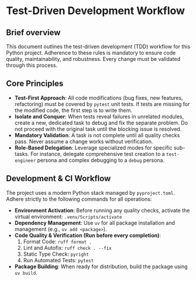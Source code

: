# Test-Driven Development Workflow

## Brief overview

This document outlines the test-driven development (TDD) workflow for this Python project. Adherence to these rules is mandatory to ensure code quality, maintainability, and robustness. Every change must be validated through this process.

## Core Principles

- **Test-First Approach**: All code modifications (bug fixes, new features, refactoring) must be covered by `pytest` unit tests. If tests are missing for the modified code, the first step is to write them.
- **Isolate and Conquer**: When tests reveal failures in unrelated modules, create a new, dedicated task to debug and fix the separate problem. Do not proceed with the original task until the blocking issue is resolved.
- **Mandatory Validation**: A task is not complete until all quality checks pass. Never assume a change works without verification.
- **Role-Based Delegation**: Leverage specialized modes for specific sub-tasks. For instance, delegate comprehensive test creation to a `test-engineer` persona and complex debugging to a `debug` persona.

## Development & CI Workflow

The project uses a modern Python stack managed by `pyproject.toml`. Adhere strictly to the following commands for all operations:

- **Environment Activation**: Before running any quality checks, activate the virtual environment: `.venv/Scripts/activate`
- **Dependency Management**: Use `uv` for all package installation and management (e.g., `uv add <package>`).
- **Code Quality & Verification (Run before every completion)**:
    1. Format Code: `ruff format .`
    2. Lint and Autofix: `ruff check . --fix`
    3. Static Type Check: `pyright`
    4. Run Automated Tests: `pytest`
- **Package Building**: When ready for distribution, build the package using `uv build`.
